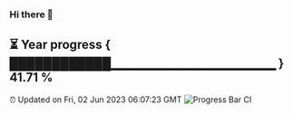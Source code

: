 ### Hi there 👋
⏳ Year progress { ████████████▁▁▁▁▁▁▁▁▁▁▁▁▁▁▁▁▁▁ } 41.71 %
---
⏰ Updated on Fri, 02 Jun 2023 06:07:23 GMT
![Progress Bar CI](https://github.com/Moyi321/Moyi321/workflows/Progress%20Bar%20CI/badge.svg)
